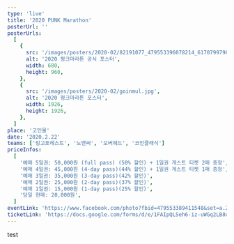 ```yaml
---
type: 'live'
title: '2020 PUNK Marathon'
posterUrl: ''
posterUrls:
  [
    {
      src: '/images/posters/2020-02/82191077_479553396078214_6170799798740844544_o.jpg',
      alt: '2020 펑크마라톤 공식 포스터',
      width: 680,
      height: 960,
    },
    {
      src: '/images/posters/2020-02/goinmul.jpg',
      alt: '2020 펑크마라톤 포스터',
      width: 1926,
      height: 1926,
    },
  ]
place: '고인물'
date: '2020.2.22'
teams: ['링고포레스트', '노앤써', '오버헤드', '코인클래식']
priceInfos:
  [
    '예매 5일권: 50,000원 (full pass) (50% 할인) + 1일권 게스트 티켓 2매 증정',
    '예매 4일권: 45,000원 (4-day pass)(44% 할인) + 1일권 게스트 티켓 1매 증정',
    '예매 3일권: 35,000원 (3-day pass)(42% 할인)',
    '예매 2일권: 25,000원 (2-day pass)(37% 할인)',
    '예매 1일권: 15,000원 (1-day pass)(25% 할인)',
    '당일 현매: 20,000원',
  ]
eventLink: 'https://www.facebook.com/photo?fbid=479553389411548&set=a.228266707873552'
ticketLink: 'https://docs.google.com/forms/d/e/1FAIpQLSeh6-iz-uWGq2LB8uvcSG6Wtm4QAAuBTmWy4hSU-WKa19Bd9w/viewform?vc=0&c=0&w=1&fbclid=IwAR0ajB3k7KoW-QwAzET_UBUEPWIBONWar7ZN1DdCOFecboytpY3fY2bMqfw'
---
```


test
